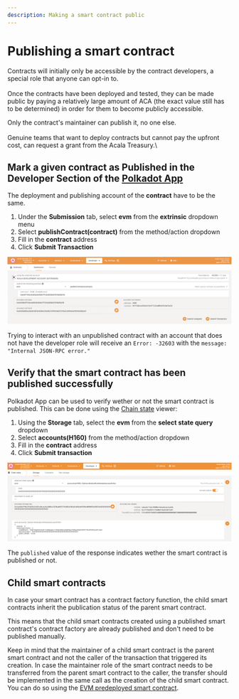 ```yaml
---
description: Making a smart contract public
---
```


# Publishing a smart contract

Contracts will initially only be accessible by the contract developers, a special role that anyone can opt-in to. \
\
Once the contracts have been deployed and tested, they can be made public by paying a relatively large amount of ACA (the exact value still has to be determined) in order for them to become publicly accessible.&#x20;

Only the contract's maintainer can publish it, no one else.\
\
Genuine teams that want to deploy contracts but cannot pay the upfront cost, can request a grant from the Acala Treasury.\


## Mark a given contract as Published in the Developer Section of the [Polkadot App](https://polkadot.js.org/apps/?rpc=wss%3A%2F%2Fmandala-tc7-rpcnode.aca-dev.network%2Fws#/extrinsics)

The deployment and publishing account of the **contract** have to be the same.

1. Under the **Submission** tab, select **evm** from the **extrinsic** dropdown menu
2. Select **publishContract(contract)** from the method/action dropdown
3. Fill in the **contract** address
4. Click **Submit Transaction**

![Developer > Extrinsic > Submission > evm > publishContract(contract)](<../../.gitbook/assets/image (29).png>)

Trying to interact with an unpublished contract with an account that does not have the developer role will receive an `Error: -32603` with the `message: "Internal JSON-RPC error."`

## Verify that the smart contract has been published successfully

Polkadot App can be used to verify wether or not the smart contract is published. This can be done using the [Chain state](https://polkadot.js.org/apps/?rpc=wss%3A%2F%2Fmandala-rpc.aca-staging.network%2Fws#/chainstate) viewer:

1. Using the **Storage** tab, select the **evm** from the **select state query** dropdown
2. Select **accounts(H160)** from the method/action dropdown
3. Fill in the **contract** address
4. Click **Submit transaction**

![Developer > Chain state > Storage > evm > accounts(H160)](<../../.gitbook/assets/image (31).png>)

The `published` value of the response indicates wether the smart contract is published or not.

## Child smart contracts

In case your smart contract has a contract factory function, the child smart contracts inherit the publication status of the parent smart contract.

This means that the child smart contracts created using a published smart contract's contract factory are already published and don't need to be published manually.

Keep in mind that the maintainer of a child smart contract is the parent smart contract and not the caller of the transaction that triggered its creation. In case the maintainer role of the smart contract needs to be transferred from the parent smart contract to the caller, the transfer should be implemented in the same call as the creation of the child smart contract. You can do so using the [EVM predeployed smart contract](../../tutorials/hardhat-tutorials/evm-tutorial.md).
